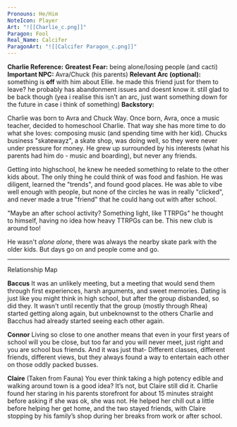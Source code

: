 ```yaml
---
Pronouns: He/Him
NoteIcon: Player
Art: "![[Charlie_c.png]]"
Paragon: Fool
Real_Name: Calcifer
ParagonArt: "![[Calcifer Paragon_c.png]]"
---
```

**Charlie Reference:**
**Greatest Fear:** being alone/losing people (and cacti)
**Important NPC:** Avra/Chuck (his parents)
**Relevant Arc (optional):** something is **off** with him about Ellie. he made this friend just for them to leave? he probably has abandonment issues and doesnt know it. still glad to be back though (yea i realise this isn't an arc, just want something down for the future in case i think of something)
**Backstory:**

Charlie was born to Avra and Chuck Way. Once born, Avra, once a music teacher, decided to homeschool Charlie. That way she has more time to do what she loves: composing music (and spending time with her kid). Chucks business "skatewayz", a skate shop, was doing well, so they were never under pressure for money. He grew up surrounded by his interests (what his parents had him do - music and boarding), but never any friends. 

Getting into highschool, he knew he needed something to relate to the other kids about. The only thing he could think of was food and fashion. He was diligent, learned the "trends", and found good places. He was able to vibe well enough with people, but none of the circles he was in really "clicked", and never made a true "friend" that he could hang out with after school.

"Maybe an after school activity? Something light, like TTRPGs" he thought to himself, having no idea how heavy TTRPGs can be. This new club is around too!

He wasn't *alone alone*, there was always the nearby skate park with the older kids. But days go on and people come and go.

---

Relationship Map

**Baccus**
It was an unlikely meeting, but a meeting that would send them through first experiences, harsh arguments, and sweet memories. Dating is just like you might think in high school, but after the group disbanded, so did they. It wasn't until recently that the group (mostly through Rhea) started getting along again, but unbeknownst to the others Charlie and Bacchus had already started seeing each other again. 

**Connor**
Living so close to one another means that even in your first years of school will you be close, but too far and you will never meet, just right and you are school bus friends. And it was just that- Different classes, different friends, different views, but they always found a way to entertain each other on those oddly packed busses.

**Claire**
(Taken from Fauna)
You ever think taking a high potency edible and walking around town is a good idea? It’s not, but Claire still did it. Charlie found her staring in his parents storefront for about 15 minutes straight before asking if she was ok, she was not. He helped her chill out a little before helping her get home, and the two stayed friends, with Claire stopping by his family’s shop during her breaks from work or after school.